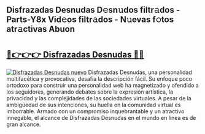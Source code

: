## Disfrazadas Desnudas D𝚎sn𝚞dos filtr𝚊dos - Parts-Y8x Vid𝚎os filtr𝚊dos - N𝚞evas f𝚘tos atr𝚊ctivas Abuon

# <h2><a href="http://mb7rwze.tromn.icu/?c=Disfrazadas+Desnudas">🔗👉👉👉 Disfrazadas Desnudas 🔗🔗</a></h2>

[![Disfrazadas Desnudas nuevo](https://i.imgur.com/pEAQMta.gif)](http://mb7rwze.tromn.icu/?c=Disfrazadas+Desnudas)
Disfrazadas Desnudas, una personalidad multifacética y provocativa, desafía la descripción fácil. Su enfoque poco ortodoxo para construir una personalidad web ha magnetizado y ofendido a los seguidores, generando debates sobre la expresión artística, la privacidad y las complejidades de las sociedades virtuales. A pesar de la ambigüedad de sus intenciones, su huella en la comunidad virtual es imborrable. Armado con un compromiso inquebrantable y un atractivo innegable, el alcance de Disfrazadas Desnudas en el mundo en línea es de gran alcance.

